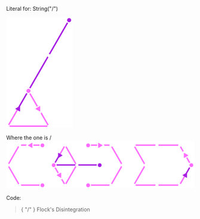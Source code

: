 Literal for: String("/")

![Forward Slash Logo](../Images/Forward%20Slash%20Logo.png)

Where the one is /
![Literal Code](../Images/Literal%20Code.png)

Code:
> {
> 	"/"
> }
> Flock's Disintegration